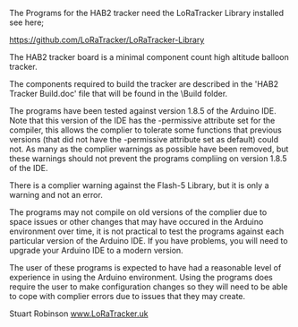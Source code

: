 The Programs for the HAB2 tracker need the LoRaTracker Library installed see here;

https://github.com/LoRaTracker/LoRaTracker-Library

The HAB2 tracker board is a minimal component count high altitude balloon tracker. 

The components required to build the tracker are described in the 'HAB2 Tracker Build.doc' file 
that will be found in the \Build folder. 

The programs have been tested against version 1.8.5 of the Arduino IDE. Note that this 
version of the IDE has the -permissive attribute set for the compiler, this allows the 
complier to tolerate some functions that previous versions (that did not have the -permissive
attribute set as default) could not. As many as the complier warnings as possible have been
removed, but these warnings should not prevent the programs compliing on version 1.8.5 of the IDE.

There is a complier warning against the Flash-5 Library, but it is only a warning and not an error. 

The programs may not compile on old versions of the complier due to space issues or other changes
that may have occured in the Arduino environment over time, it is not practical to test the 
programs against each particular version of the Arduino IDE. If you have problems, you will need 
to upgrade your Arduino IDE to a modern version. 

The user of these programs is expected to have had a reasonable level of experience in using the
Arduino environment. Using the programs does require the user to make configuration changes so
they will need to be able to cope with complier errors due to issues that they may create. 

Stuart Robinson
www.LoRaTracker.uk

  